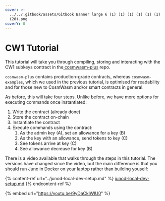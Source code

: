 ```yaml
---
cover: >-
  ../../.gitbook/assets/Gitbook Banner large 6 (1) (1) (1) (1) (1) (1) (1) (1)
  (20).png
coverY: 0
---
```


# CW1 Tutorial

This tutorial will take you through compiling, storing and interacting with the CW1 subkeys contract in the[ cosmwasm-plus](https://github.com/CosmWasm/cosmwasm-plus) repo.

`cosmwasm-plus` contains production-grade contracts, whereas `cosmwasm-examples`, which we used in the previous tutorial, is optimised for readability and for those new to CosmWasm and/or smart contracts in general.

As before, this will take four steps. Unlike before, we have more options for executing commands once instantiated:

1. Write the contract (already done)
2. Store the contract on-chain
3. Instantiate the contract
4. Execute commands using the contract:
   1. As the admin key (A), set an allowance for a key (B)
   2. As the key with an allowance, send tokens to key (C)
   3. See tokens arrive at key (C)
   4. See allowance decrease for key (B)

There is a video available that walks through the steps in this tutorial. The versions have changed since the video, but the main difference is that you should run Juno in Docker on your laptop rather than building youself:

{% content-ref url="../junod-local-dev-setup.md" %}
[junod-local-dev-setup.md](../junod-local-dev-setup.md)
{% endcontent-ref %}

{% embed url="https://youtu.be/9yDaCklWlU0" %}
